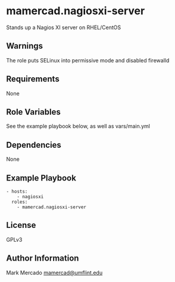 mamercad.nagiosxi-server
========================

Stands up a Nagios XI server on RHEL/CentOS

Warnings
--------

The role puts SELinux into permissive mode and disabled firewalld

Requirements
------------

None

Role Variables
--------------

See the example playbook below, as well as vars/main.yml

Dependencies
------------

None

Example Playbook
----------------

    - hosts:
        - nagiosxi
      roles:
        - mamercad.nagiosxi-server

License
-------

GPLv3

Author Information
------------------

Mark Mercado <mamercad@umflint.edu>

